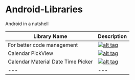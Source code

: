 # Android-Libraries
Android in a nutshell

| Library Name | Description |
| --- | --- |
| For better code management | [![alt tag](http://jakewharton.github.io/butterknife/static/logo.png)](http://jakewharton.github.io/butterknife/) |
| Calendar PickView | [![alt tag](https://github.com/brucetoo/PickView/raw/master/datepick.gif)](https://github.com/brucetoo/PickView) |
| Calendar Material Date Time Picker | [![alt tag](https://camo.githubusercontent.com/e72e9ce81a905baac712a2e3c74ac47408f65b8e/68747470733a2f2f7261772e6769746875622e636f6d2f7764756c6c6165722f4d6174657269616c4461746554696d655069636b65722f67682d70616765732f696d616765732f646174655f7069636b65725f76322e706e67)](https://github.com/wdullaer/MaterialDateTimePicker) |
| --- | --- |

